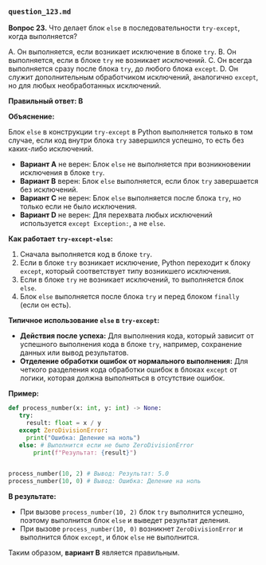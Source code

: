 ### `question_123.md`

**Вопрос 23.** Что делает блок `else` в последовательности `try-except`, когда выполняется?

A.  Он выполняется, если возникает исключение в блоке `try`.
B.  Он выполняется, если в блоке `try` не возникает исключений.
C.  Он всегда выполняется сразу после блока `try`, до любого блока `except`.
D.  Он служит дополнительным обработчиком исключений, аналогично `except`, но для любых необработанных исключений.

**Правильный ответ: B**

**Объяснение:**

Блок `else` в конструкции `try-except` в Python выполняется только в том случае, если код внутри блока `try` завершился успешно, то есть без каких-либо исключений.

*   **Вариант A** не верен: Блок `else` не выполняется при возникновении исключения в блоке `try`.
*   **Вариант B** верен: Блок `else` выполняется, если блок `try` завершается без исключений.
*   **Вариант C** не верен: Блок `else` выполняется после блока `try`, но только если не было исключения.
*   **Вариант D** не верен: Для перехвата любых исключений используется `except Exception:`, а не `else`.

**Как работает `try-except-else`:**

1.  Сначала выполняется код в блоке `try`.
2.  Если в блоке `try` возникает исключение, Python переходит к блоку `except`, который соответствует типу возникшего исключения.
3.  Если в блоке `try` не возникает исключений, то выполняется блок `else`.
4.  Блок `else` выполняется после блока `try` и перед блоком `finally` (если он есть).

**Типичное использование `else` в `try-except`:**

*   **Действия после успеха:** Для выполнения кода, который зависит от успешного выполнения кода в блоке `try`, например, сохранение данных или вывод результатов.
*   **Отделение обработки ошибок от нормального выполнения:** Для четкого разделения кода обработки ошибок в блоках `except` от логики, которая должна выполняться в отсутствие ошибок.

**Пример:**

```python
def process_number(x: int, y: int) -> None:
   try:
     result: float = x / y
   except ZeroDivisionError:
     print("Ошибка: Деление на ноль")
   else: # Выполнится если не было ZeroDivisionError
       print(f"Результат: {result}")


process_number(10, 2) # Вывод: Результат: 5.0
process_number(10, 0) # Вывод: Ошибка: Деление на ноль
```

**В результате:**

*   При вызове  `process_number(10, 2)`   блок `try` выполнится успешно, поэтому выполнится блок `else` и выведет результат деления.
*   При вызове  `process_number(10, 0)`  возникнет `ZeroDivisionError` и выполнится блок `except`, и блок `else` не выполнится.

Таким образом, **вариант B** является правильным.
